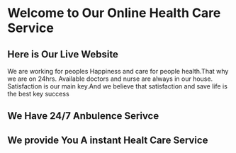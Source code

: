 # Welcome to Our Online Health Care Service

## Here is Our Live Website 
We are working for peoples Happiness and care for people health.That why we are on 24hrs. Available doctors and nurse are always in our house. Satisfaction is our main key.And we believe that satisfaction and save life is the best key success

## We Have 24/7 Anbulence Serivce 

## We provide You A instant Healt Care Service
